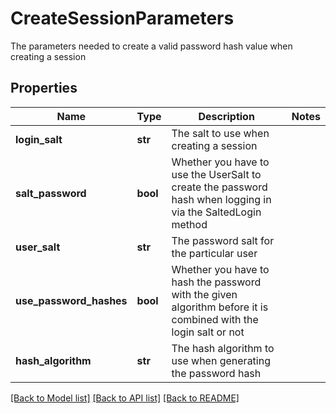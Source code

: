 # CreateSessionParameters

The parameters needed to create a valid password hash value when creating a session

## Properties
Name | Type | Description | Notes
------------ | ------------- | ------------- | -------------
**login_salt** | **str** | The salt to use when creating a session | 
**salt_password** | **bool** | Whether you have to use the UserSalt to create the password hash when logging in via the SaltedLogin method | 
**user_salt** | **str** | The password salt for the particular user | 
**use_password_hashes** | **bool** | Whether you have to hash the password with the given algorithm before it is combined with the login salt or not | 
**hash_algorithm** | **str** | The hash algorithm to use when generating the password hash | 

[[Back to Model list]](../README.md#documentation-for-models) [[Back to API list]](../README.md#documentation-for-api-endpoints) [[Back to README]](../README.md)


